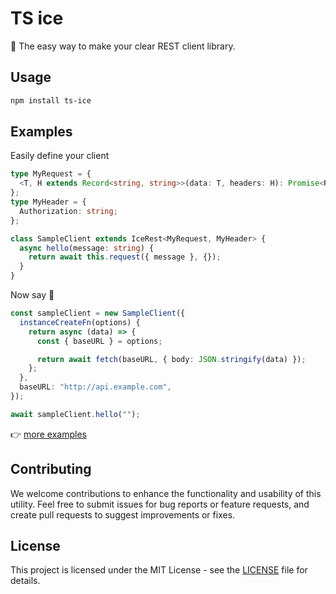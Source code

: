 # TS ice

🍨 The easy way to make your clear REST client library.

## Usage

```bash
npm install ts-ice
```

## Examples

Easily define your client

```typescript
type MyRequest = {
  <T, H extends Record<string, string>>(data: T, headers: H): Promise<Response>;
};
type MyHeader = {
  Authorization: string;
};

class SampleClient extends IceRest<MyRequest, MyHeader> {
  async hello(message: string) {
    return await this.request({ message }, {});
  }
}
```

Now say 👋

```typescript
const sampleClient = new SampleClient({
  instanceCreateFn(options) {
    return async (data) => {
      const { baseURL } = options;

      return await fetch(baseURL, { body: JSON.stringify(data) });
    };
  },
  baseURL: "http://api.example.com",
});

await sampleClient.hello("");
```

👉 [more examples](./examples/)

## Contributing

We welcome contributions to enhance the functionality and usability of this utility. Feel free to submit issues for bug reports or feature requests, and create pull requests to suggest improvements or fixes.

## License

This project is licensed under the MIT License - see the [LICENSE](./LICENSE) file for details.
